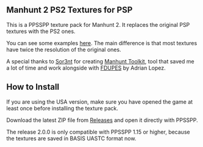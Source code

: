 ## Manhunt 2 PS2 Textures for PSP
This is a PPSSPP texture pack for Manhunt 2. It replaces the original PSP textures with the PS2 ones.

You can see some examples [here](https://imgsli.com/MTEzNTg3). The main difference is that most textures have twice the resolution of the original ones.

A special thanks to [Sor3nt](https://github.com/Sor3nt) for creating [Manhunt Toolkit](https://github.com/Sor3nt/manhunt-toolkit), tool that saved me a lot of time and work alongside with [FDUPES](https://github.com/adrianlopezroche/fdupes) by Adrian Lopez.

## How to Install
If you are using the USA version, make sure you have opened the game at least once before installing the texture pack.

Download the latest ZIP file from [Releases](https://github.com/santiago046/manhunt2-ppsspp-texture-pack/releases) and open it directly with PPSSPP.

The release 2.0.0 is only compatible with PPSSPP 1.15 or higher, because the textures are saved in BASIS UASTC format now.
